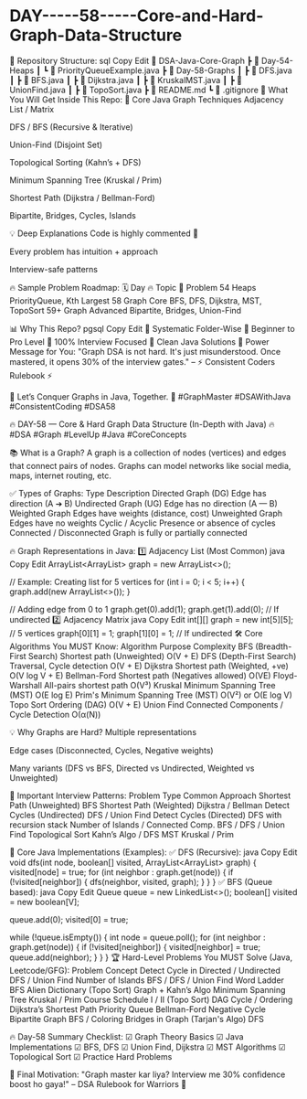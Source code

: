 # DAY-----58-----Core-and-Hard-Graph-Data-Structure

📂 Repository Structure:
sql
Copy
Edit
📂 DSA-Java-Core-Graph
 ┣ 📂 Day-54-Heaps
 ┃ ┗ 📄 PriorityQueueExample.java
 ┣ 📂 Day-58-Graphs
 ┃ ┣ 📄 DFS.java
 ┃ ┣ 📄 BFS.java
 ┃ ┣ 📄 Dijkstra.java
 ┃ ┣ 📄 KruskalMST.java
 ┃ ┣ 📄 UnionFind.java
 ┃ ┣ 📄 TopoSort.java
 ┣ 📄 README.md
 ┗ 📄 .gitignore
🔑 What You Will Get Inside This Repo:
🚩 Core Java Graph Techniques
Adjacency List / Matrix

DFS / BFS (Recursive & Iterative)

Union-Find (Disjoint Set)

Topological Sorting (Kahn’s + DFS)

Minimum Spanning Tree (Kruskal / Prim)

Shortest Path (Dijkstra / Bellman-Ford)

Bipartite, Bridges, Cycles, Islands

💡 Deep Explanations
Code is highly commented 📝

Every problem has intuition + approach

Interview-safe patterns

🔥 Sample Problem Roadmap:
🗓️ Day	🔥 Topic	🚩 Problem
54	Heaps	PriorityQueue, Kth Largest
58	Graph Core	BFS, DFS, Dijkstra, MST, TopoSort
59+	Graph Advanced	Bipartite, Bridges, Union-Find

📊 Why This Repo?
pgsql
Copy
Edit
🔔 Systematic Folder-Wise
🚩 Beginner to Pro Level
🚀 100% Interview Focused
💪 Clean Java Solutions
💪 Power Message for You:
"Graph DSA is not hard. It's just misunderstood. Once mastered, it opens 30% of the interview gates."
– ⚡ Consistent Coders Rulebook ⚡

🏁 Let’s Conquer Graphs in Java, Together. 🏁
#GraphMaster #DSAWithJava #ConsistentCoding #DSA58

🔥 DAY-58 — Core & Hard Graph Data Structure (In-Depth with Java) 🔥
#DSA #Graph #LevelUp #Java #CoreConcepts

📚 What is a Graph?
A graph is a collection of nodes (vertices) and edges that connect pairs of nodes.
Graphs can model networks like social media, maps, internet routing, etc.

✅ Types of Graphs:
Type	Description
Directed Graph (DG)	Edge has direction (A ➔ B)
Undirected Graph (UG)	Edge has no direction (A — B)
Weighted Graph	Edges have weights (distance, cost)
Unweighted Graph	Edges have no weights
Cyclic / Acyclic	Presence or absence of cycles
Connected / Disconnected	Graph is fully or partially connected

🔥 Graph Representations in Java:
1️⃣ Adjacency List (Most Common)
java
Copy
Edit
ArrayList<ArrayList<Integer>> graph = new ArrayList<>();

// Example: Creating list for 5 vertices
for (int i = 0; i < 5; i++) {
    graph.add(new ArrayList<>());
}

// Adding edge from 0 to 1
graph.get(0).add(1);
graph.get(1).add(0);  // If undirected
2️⃣ Adjacency Matrix
java
Copy
Edit
int[][] graph = new int[5][5];  // 5 vertices
graph[0][1] = 1;
graph[1][0] = 1;  // If undirected
🛠 Core Algorithms You MUST Know:
Algorithm	Purpose	Complexity
BFS (Breadth-First Search)	Shortest path (Unweighted)	O(V + E)
DFS (Depth-First Search)	Traversal, Cycle detection	O(V + E)
Dijkstra	Shortest path (Weighted, +ve)	O(V log V + E)
Bellman-Ford	Shortest path (Negatives allowed)	O(VE)
Floyd-Warshall	All-pairs shortest path	O(V³)
Kruskal	Minimum Spanning Tree (MST)	O(E log E)
Prim's	Minimum Spanning Tree (MST)	O(V²) or O(E log V)
Topo Sort	Ordering (DAG)	O(V + E)
Union Find	Connected Components / Cycle Detection	O(α(N))

💡 Why Graphs are Hard?
Multiple representations

Edge cases (Disconnected, Cycles, Negative weights)

Many variants (DFS vs BFS, Directed vs Undirected, Weighted vs Unweighted)

🚀 Important Interview Patterns:
Problem Type	Common Approach
Shortest Path (Unweighted)	BFS
Shortest Path (Weighted)	Dijkstra / Bellman
Detect Cycles (Undirected)	DFS / Union Find
Detect Cycles (Directed)	DFS with recursion stack
Number of Islands / Connected Comp.	BFS / DFS / Union Find
Topological Sort	Kahn’s Algo / DFS
MST	Kruskal / Prim

📌 Core Java Implementations (Examples):
✅ DFS (Recursive):
java
Copy
Edit
void dfs(int node, boolean[] visited, ArrayList<ArrayList<Integer>> graph) {
    visited[node] = true;
    for (int neighbor : graph.get(node)) {
        if (!visited[neighbor]) {
            dfs(neighbor, visited, graph);
        }
    }
}
✅ BFS (Queue based):
java
Copy
Edit
Queue<Integer> queue = new LinkedList<>();
boolean[] visited = new boolean[V];

queue.add(0);
visited[0] = true;

while (!queue.isEmpty()) {
    int node = queue.poll();
    for (int neighbor : graph.get(node)) {
        if (!visited[neighbor]) {
            visited[neighbor] = true;
            queue.add(neighbor);
        }
    }
}
🏆 Hard-Level Problems You MUST Solve (Java, Leetcode/GFG):
Problem	Concept
Detect Cycle in Directed / Undirected	DFS / Union Find
Number of Islands	BFS / DFS / Union Find
Word Ladder	BFS
Alien Dictionary (Topo Sort)	Graph + Kahn’s Algo
Minimum Spanning Tree	Kruskal / Prim
Course Schedule I / II (Topo Sort)	DAG Cycle / Ordering
Dijkstra’s Shortest Path	Priority Queue
Bellman-Ford	Negative Cycle
Bipartite Graph	BFS / Coloring
Bridges in Graph (Tarjan's Algo)	DFS

🔥 Day-58 Summary Checklist:
☑ Graph Theory Basics
☑ Java Implementations
☑ BFS, DFS
☑ Union Find, Dijkstra
☑ MST Algorithms
☑ Topological Sort
☑ Practice Hard Problems

💪 Final Motivation:
"Graph master kar liya? Interview me 30% confidence boost ho gaya!"
– DSA Rulebook for Warriors 📜
